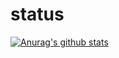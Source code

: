 # status
[![Anurag's github stats](https://github-readme-stats.vercel.app/api?username=0x240x23elu&show_icons=true&theme=dark&include_all_commits=true&count_private=true)](https://github.com/anuraghazra/github-readme-stats)
